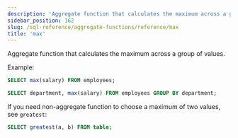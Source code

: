 ```yaml
---
description: 'Aggregate function that calculates the maximum across a group of values.'
sidebar_position: 162
slug: /sql-reference/aggregate-functions/reference/max
title: 'max'
---
```


Aggregate function that calculates the maximum across a group of values.

Example:

```sql
SELECT max(salary) FROM employees;
```

```sql
SELECT department, max(salary) FROM employees GROUP BY department;
```

If you need non-aggregate function to choose a maximum of two values, see `greatest`:

```sql
SELECT greatest(a, b) FROM table;
```
